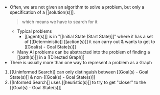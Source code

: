 - Often, we are not given an algorithm to solve a problem, but only a specification of a [[solution(s)]].
	> which means we have to search for it
	- Typical problems
		- [[agent(s)]] is in "[[Initial State (Start State)]]" where it has a set of [[Deterministic]] [[action(s)]] it can carry out & wants to get to [[Goal(s) - Goal State(s)]]
	- Many AI problems can be abstracted into the problem of finding a [[path(s)]] in a [[Directed Graph]]
- There is usually more than one way to represent a problem as a Graph
1. [[Uninformed Search]] can only distinguish between [[Goal(s) - Goal State(s)]] & non-[[Goal(s) - Goal State(s)]] 
2. [[Informed Search]] uses [[heuristic(s)]] to try to get "closer" to the [[Goal(s) - Goal State(s)]]